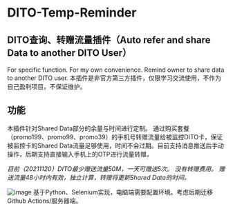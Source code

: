 # DITO-Temp-Reminder
## DITO查询、转赠流量插件（Auto refer and share Data to another DITO User）

For specific function. For my own convenience. Remind owner to share data to another DITO user.
本插件是非官方第三方插件，仅限学习交流使用，不作为自己盈利项目，不保证维护。

## 功能
本插件针对Shared Data部分的余量与时间进行定制。
通过购买套餐（promo199、promo99、promo39）的手机号转赠流量给被监控DITO卡，保证被监控卡的Shared Data流量足够使用，时间不会过期。目前支持消息推送后手动操作，后期支持直接输入手机上的OTP进行流量转赠。

*目前（20211120）DITO最少赠送流量50M，一天可赠送5次。*
*没有转赠费用。*
*赠送流量48小时内有效，独立计算，转赠将更新Shared Data的时间。*

![image](https://user-images.githubusercontent.com/6715610/142747001-9c73438b-df7f-4391-ac9b-07fdc422169f.png)
基于Python、Selenium实现，电脑端需要配置环境。考虑后期迁移Github Actions/服务器端。
